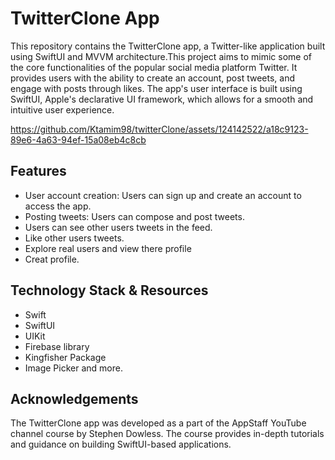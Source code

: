 # TwitterClone App
This repository contains the TwitterClone app, a Twitter-like application built using SwiftUI and MVVM architecture.This project aims to mimic some of the core functionalities of the popular social media platform Twitter. It provides users with the ability to create an account, post tweets, and engage with posts through likes. The app's user interface is built using SwiftUI, Apple's declarative UI framework, which allows for a smooth and intuitive user experience.

https://github.com/Ktamim98/twitterClone/assets/124142522/a18c9123-89e6-4a63-94ef-15a08eb4c8cb

## Features
- User account creation: Users can sign up and create an account to access the app.
- Posting tweets: Users can compose and post tweets.
- Users can see other users tweets in the feed.
- Like other users tweets.
- Explore real users and view there profile
- Creat profile.

## Technology Stack & Resources
- Swift
- SwiftUI
- UIKit
- Firebase library
- Kingfisher Package
- Image Picker and more.

## Acknowledgements
The TwitterClone app was developed as a part of the AppStaff YouTube channel course by Stephen Dowless. The course provides in-depth tutorials and guidance on building SwiftUI-based applications.



